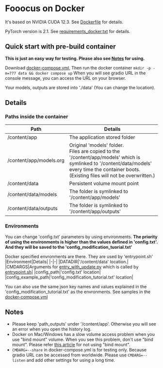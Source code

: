 # Fooocus on Docker

It's based on NVIDIA CUDA 12.3. See [Dockerfile](Dockerfile) for details.

PyTorch version is 2.1. See [requirements_docker.txt](requirements_docker.txt) for details.

## Quick start with pre-build container

**This is just an easy way for testing. Please also see [Notes](#notes) for using.**

Download [docker-compose.yml](docker-compose.yml), Then run the docker container `mkdir -p -m=777 data && docker compose up`
When you will see gradio URL in the console message, you can access the URL on your browser.

Your models, outputs are stored into './data' (You can change the location).

## Details

### Paths inside the container

|Path|Details|
|-|-|
|/content/app|The application stored folder|
|/content/app/models.org|Original 'models' folder.<br> Files are copied to the '/content/app/models' which is symlinked to '/content/data/models' every time the container boots. (Existing files will not be overwritten.) |
|/content/data|Persistent volume mount point|
|/content/data/models|The folder is symlinked to '/content/app/models'|
|/content/data/outputs|The folder is symlinked to '/content/app/outputs'|

### Environments

You can change 'config.txt' parameters by using environments.
**The priority of using the environments is higher than the values defined in 'config.txt'. And they will be saved to the 'config_modification_tuorial.txt'**

Docker specified envronments are there. They are used by 'entrypoint.sh'
|Environment|Details|
|-|-|
|DATADIR|'/content/data' location.|
|CMDARGS|Arguments for [entry_with_update.py](entry_with_update.py) which is called by [entrypoint.sh](entrypoint.sh)|
|config_path|'config.txt' location|
|config_example_path|'config_modification_tutorial.txt' location|

You can also use the same json key names and values explained in the 'config_modification_tutorial.txt' as the envronments.
See samples in the [docker-compose.yml](docker-compose.yml)

## Notes

- Please keep 'path_outputs' under '/content/app'. Otherwise you will see an error when you open the history log.
- Docker on Mac/Windows has a slow volume access problem when you use "bind mount" volume. When you see this problem, don't use "bind mount". Please refer [this article](https://docs.docker.com/storage/volumes/#use-a-volume-with-docker-compose) for not using "bind mount".
- `CMDARG=--share` in docker-compose.yml is for testing only. Because gradio URL can be accessed from worldwide. Please use `CMDARG=--listen` and add other settings for using a long time.